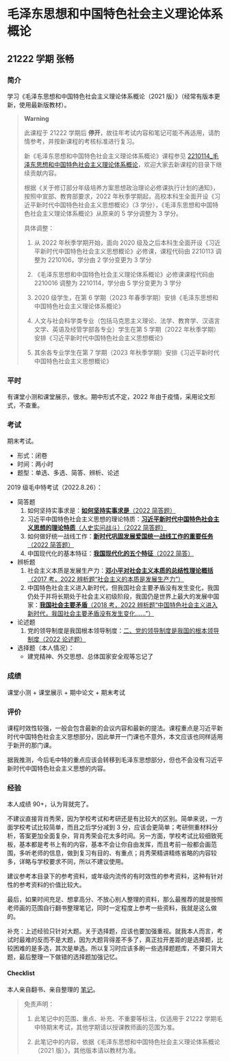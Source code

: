 # 毛泽东思想和中国特色社会主义理论体系概论

## 21222 学期 张畅

### 简介

学习《毛泽东思想和中国特色社会主义理论体系概论（2021 版）》（经常有版本更新，使用最新版教材）。

> **Warning**
>
> 此课程于 21222 学期后 **停开**，故往年考试内容和笔记可能不再适用，请酌情参考，并按新课程的考核标准进行复习。
>
> 新《毛泽东思想和中国特色社会主义理论体系概论》课程参见 [2210114_毛泽东思想和中国特色社会主义理论体系概论](../2210114_毛泽东思想和中国特色社会主义理论体系概论/)，欢迎大家去新课程的目录下继续贡献内容。
>
> 根据《关于修订部分年级培养方案思想政治理论必修课执行计划的通知》，按照中宣部、教育部要求，2022 年秋季学期起，高校本科生全面开设《习近平新时代中国特色社会主义思想概论》（3 学分），《毛泽东思想和中国特色社会主义理论体系概论》从原来的 5 学分调整为 3 学分。
>
> 具体调整：
>
> 1. 从 2022 年秋季学期开始，面向 2020 级及之后本科生全面开设《习近平新时代中国特色社会主义思想概论》必修课，课程代码由 2210113 调整为 2210106，学分由 2 学分变更为 3 学分
>
> 2. 《毛泽东思想和中国特色社会主义理论体系概论》必修课课程代码由 2210016 调整为 2210114，学分由 5 学分变更为 3 学分
>
> 3. 2020 级学生，在第 6 学期（2023 年春季学期）安排《毛泽东思想和中国特色社会主义理论体系概论》
>
> 4. 人文与社会科学类专业（包括马克思主义理论、法学、教育学、汉语言文学、英语及经管学部各专业）学生在第 5 学期（2022 年秋季学期）安排《习近平新时代中国特色社会主义思想概论》
>
> 5. 其余各专业学生在第 7 学期（2023 年秋季学期）安排《习近平新时代中国特色社会主义思想概论》

### 平时

有课堂小测和课堂展示，很水。期中形式不定，2022 年由于疫情，采用论文形式，不查重。

### 考试

期末考试。

- 形式：闭卷
- 时间：两小时
- 题型：单选、多选、简答、辨析、论述

2019 级毛中特考试（2022.8.26）：

- 简答题
    1. 如何坚持实事求是：[**如何坚持实事求是**（2022 简答题）](https://www.notion.so/2022-304b3b8c3d824b95b8cecd11296d28eb) 
    2. 习近平中国特色社会主义思想的理论特质：[**习近平新时代中国特色社会主义思想的理论特质**（人史实问战斗）（2022 简答题）](https://www.notion.so/2022-3b83bfdf927e47f0aa9eec43079c6317) 
    3. 如何做好统一战线工作：[**新时代巩固发展爱国统一战线工作的重要任务**（2022 简答题）](https://www.notion.so/2022-0f38d2f405f84449be3132521d65cc65) 
    4. 中国现代化的基本特征：[**我国现代化的五个特征**（2022 简答）](https://www.notion.so/2022-20915a190085430189d566974501e303) 
- 辨析题
    1. 社会主义本质是发展生产力：[**邓小平对社会主义本质的总结性理论概括**（2017 考，2022 辨析题“社会主义的本质是发展生产力”）](https://www.notion.so/2017-2022-50ce6a989e7941929e95542a9256e434) 
    2. 中国特色社会主义进入新时代，但我国社会主要矛盾没有发生变化，我国仍处于并将长期处于社会主义初级阶段，我国仍是世界上最大的发展中国家：[**我国社会主要矛盾**（2018 考，2022 辨析题“中国特色社会主义进入新时代，我国社会主要矛盾没有发生变化……”）](https://www.notion.so/2018-2022-f8a2965afad54cb2872e923ff9b9d831) 
- 论述题
    1. 党的领导制度是我国根本领导制度：[二、党的领导制度是我国的根本领导制度（2022 论述题）](https://www.notion.so/2022-5bf1002816354b5493a29733593f8e78)
- 选择题（本人情况）：
	- 建党精神、外交思想、总体国家安全观等忘记了

### 成绩

课堂小测 + 课堂展示 + 期中论文 + 期末考试

### 评价

课程时效性较强，一般会包含最新的会议内容和最新的提法。课程重点是习近平新时代中国特色社会主义思想部分，因此单开一门课也不意外，本文应该也同样适用于新开的那门课。

据我推测，今后毛中特的重点应该会转移到毛泽东思想部分，但也不会没有习近平新时代中国特色社会主义思想的内容。

### 经验

本人成绩 90+，认为背就完了。

不建议直接背肖秀荣，因为学校考试和考研还是有比较大的区别。简单来说，一方面学校考试比较简单，而且之后学分减到 3 分，应该会更简单；考研侧重材料分析，答案更加全面复杂，背肖秀荣会花太多时间。另一方面，学校考试比较细致死板，基本都是考书上有的内容，基本不会让你自由发挥，而且考前一般都会画范围，多听老师的信息，做到复习有目的、有重点；肖秀荣精讲精练省略的内容较多，详略与学校要求不同，所以不建议使用。

建议参考本目录下的参考资料，或年级内流传的有时效性的参考资料，这种有针对性的参考资料的价值比较大。

最后，如果时间充足、想拿高分、不放心别人整理的资料，那么最推荐的就是按照老师画的范围自行翻书整理笔记，同时一定程度上参考一些资料，我就是这么做的。

补充：上述经验只针对大题。关于选择题，应该也要加强重视。就我本人而言，考试时最难的反而不是大题，因为大题背得差不多了，真正拉开差距的是选择题，比较困难的是多选，其次是单选。所以复习时应该多刷一些选择题题库，不要只背大题，最后整理一下做错的选择题加强记忆。

#### Checklist

本人亲自翻书、亲自整理的 [笔记](https://superpung.notion.site/Checklist-115d276184eb4be19ade872dc9aec067)。

> 免责声明：
>
> 1. 此笔记中的范围、重点、补充、不重要等标注，仅适用于 21222 学期毛中特期末考试，其他学期请以授课教师画的范围为准。
>
> 2. 此笔记中的内容，依据《毛泽东思想和中国特色社会主义理论体系概论（2021 版）》，其他版本请以教材为准。
